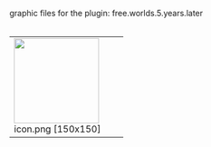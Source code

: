 graphic files for the plugin: free.worlds.5.years.later<br>
<br>
<table>
	<tr valign="bottom">
		<td><img src="https://raw.githubusercontent.com/zuckung/endless-sky-plugins/refs/heads/main/myplugins/free.worlds.5.years.later/icon.png" width="150" height="150"><br>
		icon.png [150x150]</td>
		<td></td>
		<td></td>
	</tr>
</table>
